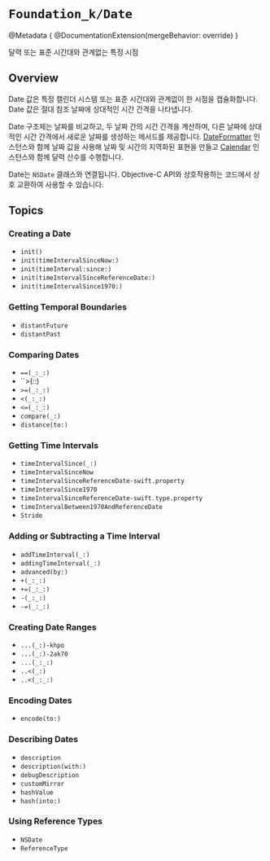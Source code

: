 # ``Foundation_k/Date``

@Metadata {
    @DocumentationExtension(mergeBehavior: override)
}

달력 또는 표준 시간대와 관계없는 특정 시점

## Overview

Date 값은 특정 캘린더 시스템 또는 표준 시간대와 관계없이 한 시점을 캡슐화합니다. Date 값은 절대 참조 날짜에 상대적인 시간 간격을 나타냅니다.

Date 구조체는 날짜를 비교하고, 두 날짜 간의 시간 간격을 계산하며, 다른 날짜에 상대적인 시간 간격에서 새로운 날짜를 생성하는 메서드를 제공합니다. [DateFormatter](https://developer.apple.com/documentation/foundation/dateformatter) 인스턴스와 함께 날짜 값을 사용해 날짜 및 시간의 지역화된 표현을 만들고 [Calendar](https://developer.apple.com/documentation/foundation/calendar) 인스턴스와 함께 달력 산수를 수행합니다.

Date는 ``NSDate`` 클래스와 연결됩니다. Objective-C API와 상호작용하는 코드에서 상호 교환하여 사용할 수 있습니다.

## Topics

### Creating a Date

- ``init()``
- ``init(timeIntervalSinceNow:)``
- ``init(timeInterval:since:)``
- ``init(timeIntervalSinceReferenceDate:)``
- ``init(timeIntervalSince1970:)``

### Getting Temporal Boundaries

- ``distantFuture``
- ``distantPast``

### Comparing Dates

- ``==(_:_:)``
- ``>(_:_:)
- ``>=(_:_:)``
- ``<(_:_:)``
- ``<=(_:_:)``
- ``compare(_:)``
- ``distance(to:)``

### Getting Time Intervals

- ``timeIntervalSince(_:)``
- ``timeIntervalSinceNow``
- ``timeIntervalSinceReferenceDate-swift.property``
- ``timeIntervalSince1970``
- ``timeIntervalSinceReferenceDate-swift.type.property``
- ``timeIntervalBetween1970AndReferenceDate``
- ``Stride``

### Adding or Subtracting a Time Interval

- ``addTimeInterval(_:)``
- ``addingTimeInterval(_:)``
- ``advanced(by:)``
- ``+(_:_:)``
- ``+=(_:_:)``
- ``-(_:_:)``
- ``-=(_:_:)``

### Creating Date Ranges

- ``...(_:)-khpo``
- ``...(_:)-2ak70``
- ``...(_:_:)``
- ``..<(_:)``
- ``..<(_:_:)``

### Encoding Dates

- ``encode(to:)``

### Describing Dates

- ``description``
- ``description(with:)``
- ``debugDescription``
- ``customMirror``
- ``hashValue``
- ``hash(into:)``

### Using Reference Types

- ``NSDate``
- ``ReferenceType``
